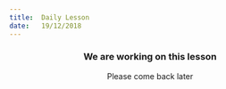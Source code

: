```yaml
---
title:  Daily Lesson
date:   19/12/2018
---
```


### <center>We are working on this lesson</center>
<center>Please come back later</center>